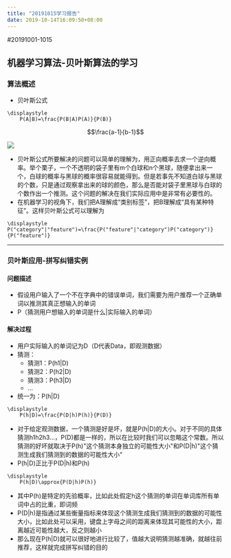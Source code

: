 ```yaml
---
title: "20191015学习报告"
date: 2019-10-14T16:09:50+08:00
---
```


#20191001-1015
## 机器学习算法-贝叶斯算法的学习
### 算法概述
* 贝叶斯公式  

```katex
\displaystyle
	P(A|B)=\frac{P(B|A)P(A)}{P(B)}
```  

$$\frac{a-1}{b-1}$$

![](http://latex.codecogs.com/gif.latex?\\\frac{a}{b})


* 贝叶斯公式所要解决的问题可以简单的理解为，用正向概率去求一个逆向概率。举个栗子，一个不透明的袋子里有m个白球和n个黑球，随便拿出来一个，白球的概率与黑球的概率很容易就能得到。但是若事先不知道白球与黑球的个数，只是通过观察拿出来的球的颜色，那么是否能对袋子里黑球与白球的个数作出一个推测。这个问题的解决在我们实际应用中是非常有必要性的。
* 在机器学习的视角下，我们把A理解成“类别标签”，把B理解成“具有某种特征”。这样贝叶斯公式可以理解为
```katex
\displaystyle
P("category"|"feature")=\frac{P("feature"|"category")P("category")}{P("feature")}
```  
***
### 贝叶斯应用-拼写纠错实例
#### 问题描述
* 假设用户输入了一个不在字典中的错误单词，我们需要为用户推荐一个正确单词以推测其真正想输入的单词
* P（猜测用户想输入的单词是什么|实际输入的单词）  

#### 解决过程
* 用户实际输入的单词记为D（D代表Data，即观测数据）
* 猜测：
	* 猜测1：P(h1|D)
	* 猜测2：P(h2|D)
	* 猜测3：P(h3|D)
	* ...
* 统一为：P(h|D)
```katex
\displaystyle
	P(h|D)=\frac{P(D|h)P(h)}{P(D)}
```
* 对于给定观测数据，一个猜测是好是坏，就是P(h|D)的大小。对于不同的具体猜测h1h2h3...，P(D)都是一样的，所以在比较时我们可以忽略这个常数。所以猜测的好坏就取决于P(h)"这个猜测本身独立的可能性大小"和P(D|h)"这个猜测生成我们猜测到的数据的可能性大小"
* P(h|D)正比于P(D|h)和P(h)  

```katex
\displaystyle
	P(h|D)\approx{P(D|h)P(h)}
```
* 其中P(h)是特定的先验概率，比如此处假定h这个猜测的单词在单词库所有单词中占的比重，即词频
* P(D|h)是指通过某些衡量指标来体现这个猜测生成我们猜测到的数据的可能性大小，比如此处可以采用，键盘上字母之间的距离来体现其可能性的大小，距离越近可能性越大，反之则越小
* 那么现在P(h|D)就可以很好地进行比较了，值越大说明猜测越准确，就越往前推荐，这样就完成拼写纠错的目的

